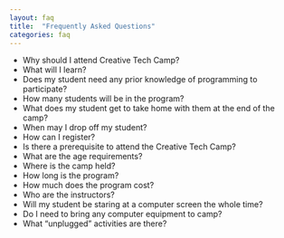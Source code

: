 ```yaml
---
layout: faq
title:  "Frequently Asked Questions"
categories: faq
---
```

* Why should I attend Creative Tech Camp?
* What will I learn?
* Does my student need any prior knowledge of programming to participate?
* How many students will be in the program?
* What does my student get to take home with them at the end of the camp?
* When may I drop off my student?
* How can I register?
* Is there a prerequisite to attend the Creative Tech Camp?
* What are the age requirements?
* Where is the camp held?
* How long is the program?
* How much does the program cost?
* Who are the instructors?
* Will my student be staring at a computer screen the whole time?
* Do I need to bring any computer equipment to camp?
* What “unplugged” activities are there?
